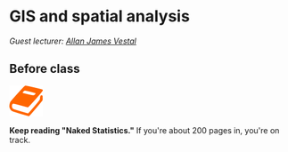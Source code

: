# GIS and spatial analysis

_Guest lecturer: [Allan James Vestal](https://twitter.com/allanjvestal)_

## Before class

![](/assets/book.png)

**Keep reading "Naked Statistics."** If you're about 200 pages in, you're on track.


